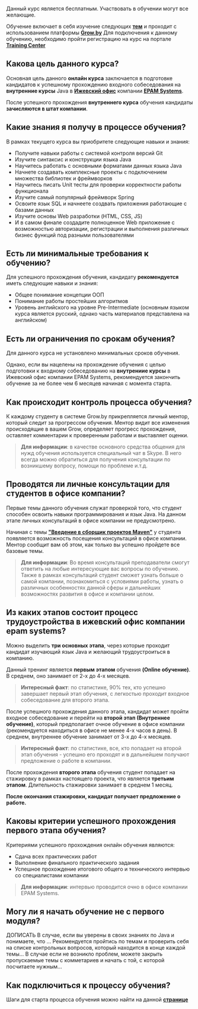 Данный курс является бесплатным. Участвовать в обучении могут все желающие.

Обучение включает в себя изучение следующих **[тем]({{site.contenturl}})** и проходит с использованием платформы **[Grow.by](https://grow.by)**
Для подключения к данному обучению, необходимо пройти регистрацию на курс на портале **[Training Center](https://www.training.ru/#!/Training/2305)**

Какова цель данного курса?
---------------------
Основная цель данного **онлайн курса** заключается в подготовке кандидатов к успешному прохождению входного собеседования на **внутренние курсы** Java в **[Ижевский офис](https://www.youtube.com/watch?v=8z2ZWhGYU8A)** компании **[EPAM Systems](https://www.epam.com)**.

После успешного прохождения **внутреннего курса** обучения кандидаты **зачисляются в штат компании**.

Какие знания я получу в процессе обучения?
---------------------
В рамках текущего курса вы приобритете следующие навыки и знания: 
* Получите навыки работы с системой контроля версий Git
* Изучите синтаксис и конструкции языка Java
* Научитесь работать с основными форматами данных языка Java
* Начнете создавать комплексные проекты с подключением множества библиотек и фреймворков
* Научитесь писать Unit тесты для проверки корректности работы функционала
* Изучите самый популярный фреймворк Spring
* Освоите язык SQL и начнеете создвать приложения работающие с базами данных
* Изучите основы Web разработки (HTML, CSS, JS)
* И в самом финале создадите полноценное Web приложение с возможностью авторизации, регистрации и выполнения различных бизнес функций под разными пользователями

Есть ли минимальные требования к обучению?
---------------------
Для успешного прохождения обучения, кандидату **рекомендуется** иметь следующие навыки и знания:
* Общее понимание концепции ООП
* Понимание работы простейших алгоритмов
* Уровень английского на уровне Pre-Intermediate (основным языком курса является русский, однако часть материалов представлена на английском)

Есть ли ограничения по срокам обучения?
---------------------
Для данного курса не установлено минимальных сроков обучения.

Однако, если вы нацелены на прохождение обучения с целью подготовки к входному собеседованию на **внутрениие курсы** в Ижевский офис компании EPAM Systems, рекомендуется закончить обучение за не более чем 6 месяцев начиная с момента старта. 

Как происходит контроль процесса обучения?
---------------------
К каждому студенту в системе Grow.by прикрепляется личный ментор, который следит за прогрессом обучения. Ментор видит все изменения происходящие в вашем Grow, определяет прогресс прохождения, оставляет комментарии к проверенным работам и выставляет оценки.

>**Для информации**: в качестве основного средства общения для нужд обучения используется специальный чат в Skype. В него всегда можно обратиться для получения консультации по возникшему вопросу, помощи по проблеме и.т.д.

Проводятся ли личные консультации для студентов в офисе компании?
---------------------
Первые темы данного обучения служат проверкой того, что студент способен освоить навыки программирования и язык Java. На данном этапе личных консультаций в офисе компании не предусмотрено.

Начиная с темы **["Введение в сборщик проектов Maven"]({{site.contenturl}}#%D1%81%D0%B1%D0%BE%D1%80%D0%BA%D0%B0-%D0%BF%D1%80%D0%BE%D0%B5%D0%BA%D1%82%D0%BE%D0%B2)** у студента появляется возможность посещения консультаций в офисе компании. Ментор сообщит вам об этом, как только вы успешно пройдете все базовые темы.

>**Для информации**: Во время консультаций преподаватели смогут ответить на любые интересующие вас вопросы по обучению. Также в рамках консультаций студент сможет узнать больше о самой компании, познакомиться с условиями работы, узнать о различных особенностях данной сферы и дальнейших возможностях развития в офисе и компании целом.

Из каких этапов состоит процесс трудоустройства в ижевский офис компании epam systems?
---------------------
Можно выделить **три основных этапа**, через которые проходит кандидат изучающий язык Java и желающий трудоустроиться в компанию. 

Данный тренинг является **первым этапом** обучения **(Online обучение)**. В среднем, оно занимает от 2-х до 4-х месяцев.

>**Интересный факт**: по статистике, 90% тех, кто успешно завершает первый этап обучения, с легкостью проходит входное собеседование для второго этапа.

После успешного прохождения данного этапа, кандидат может пройти входное собеседование и перейти на **второй этап (Внутреннее обучение)**, который предполагает очное обучение в офисе компании (рекомендуется находиться в офисе не менее 4-х часов в день). В среднем, внутреннее обучение занимает от 3-х до 4-х месяцев.

>**Интересный факт**: по статистике, все, кто попадает на второй этап обучения - успешно его проходят и в дальнейшем получают предложение о работе в компании.

После прохождения **второго этапа** обучения студент попадает на стажировку в рамках настоящего проекта, что является **третьим этапом**. Длительность стажировки занимает в среднем 1 месяц. 

**После окончания стажировки, кандидат получает предложение о работе.**

Каковы критерии успешного прохождения первого этапа обучения?
---------------------
Критериями успешного прохождения онлайн обучения являются:
* Сдача всех практических работ
* Выполнение финального практического задания
* Успешное прохождение итогового общего и технического интервью со специалистами компании

>**Для информации**: интервью проводится очно в офисе компании EPAM Systems.

Могу ли я начать обучение не с первого модуля?
---------------------
ДОПИСАТЬ
В случае, если вы уверены в своих знаниях по Java и понимаете, что ... 
Рекомендуется пройтись по темам и проверить себя на списке контрольных вопросов, который находится в конце каждой темы...
В случае если не возникло проблем, можете закрыть пропускаемые темы с комметариев и начать с той, с которой посчитаете нужным...

Как подключиться к процессу обучения?
---------------------
Шаги для старта процесса обучения можно найти на данной **[странице]({{site.materialsurl}}general/education_start)**